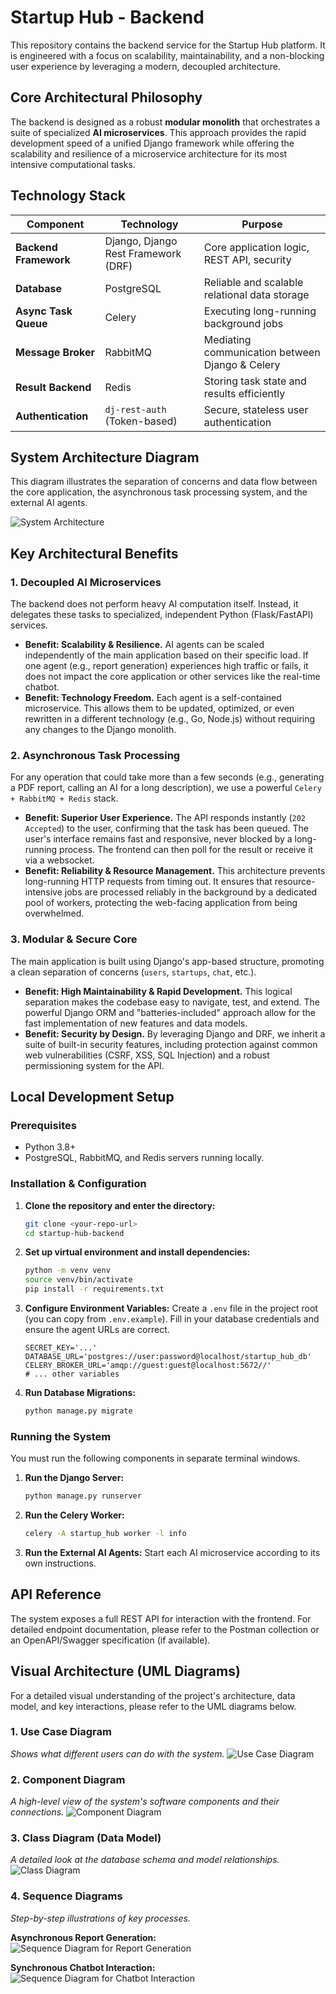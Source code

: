 
# Startup Hub - Backend

This repository contains the backend service for the Startup Hub platform. It is engineered with a focus on scalability, maintainability, and a non-blocking user experience by leveraging a modern, decoupled architecture.

## Core Architectural Philosophy

The backend is designed as a robust **modular monolith** that orchestrates a suite of specialized **AI microservices**. This approach provides the rapid development speed of a unified Django framework while offering the scalability and resilience of a microservice architecture for its most intensive computational tasks.

## Technology Stack

| Component            | Technology                                        | Purpose                                             |
| -------------------- | ------------------------------------------------- | --------------------------------------------------- |
| **Backend Framework**  | Django, Django Rest Framework (DRF)               | Core application logic, REST API, security          |
| **Database**           | PostgreSQL                                        | Reliable and scalable relational data storage       |
| **Async Task Queue**   | Celery                                            | Executing long-running background jobs            |
| **Message Broker**     | RabbitMQ                                          | Mediating communication between Django & Celery     |
| **Result Backend**     | Redis                                             | Storing task state and results efficiently        |
| **Authentication**     | `dj-rest-auth` (Token-based)                      | Secure, stateless user authentication             |

## System Architecture Diagram

This diagram illustrates the separation of concerns and data flow between the core application, the asynchronous task processing system, and the external AI agents.

![System Architecture](docs/uml/2_component_diagram.png)

## Key Architectural Benefits

### 1. Decoupled AI Microservices
The backend does not perform heavy AI computation itself. Instead, it delegates these tasks to specialized, independent Python (Flask/FastAPI) services.

-   **Benefit: Scalability & Resilience.** AI agents can be scaled independently of the main application based on their specific load. If one agent (e.g., report generation) experiences high traffic or fails, it does not impact the core application or other services like the real-time chatbot.
-   **Benefit: Technology Freedom.** Each agent is a self-contained microservice. This allows them to be updated, optimized, or even rewritten in a different technology (e.g., Go, Node.js) without requiring any changes to the Django monolith.

### 2. Asynchronous Task Processing
For any operation that could take more than a few seconds (e.g., generating a PDF report, calling an AI for a long description), we use a powerful `Celery + RabbitMQ + Redis` stack.

-   **Benefit: Superior User Experience.** The API responds instantly (`202 Accepted`) to the user, confirming that the task has been queued. The user's interface remains fast and responsive, never blocked by a long-running process. The frontend can then poll for the result or receive it via a websocket.
-   **Benefit: Reliability & Resource Management.** This architecture prevents long-running HTTP requests from timing out. It ensures that resource-intensive jobs are processed reliably in the background by a dedicated pool of workers, protecting the web-facing application from being overwhelmed.

### 3. Modular & Secure Core
The main application is built using Django's app-based structure, promoting a clean separation of concerns (`users`, `startups`, `chat`, etc.).

-   **Benefit: High Maintainability & Rapid Development.** This logical separation makes the codebase easy to navigate, test, and extend. The powerful Django ORM and "batteries-included" approach allow for the fast implementation of new features and data models.
-   **Benefit: Security by Design.** By leveraging Django and DRF, we inherit a suite of built-in security features, including protection against common web vulnerabilities (CSRF, XSS, SQL Injection) and a robust permissioning system for the API.

## Local Development Setup

### Prerequisites
-   Python 3.8+
-   PostgreSQL, RabbitMQ, and Redis servers running locally.

### Installation & Configuration

1.  **Clone the repository and enter the directory:**
    ```bash
    git clone <your-repo-url>
    cd startup-hub-backend
    ```

2.  **Set up virtual environment and install dependencies:**
    ```bash
    python -m venv venv
    source venv/bin/activate
    pip install -r requirements.txt
    ```

3.  **Configure Environment Variables:**
    Create a `.env` file in the project root (you can copy from `.env.example`). Fill in your database credentials and ensure the agent URLs are correct.
    ```env
    SECRET_KEY='...'
    DATABASE_URL='postgres://user:password@localhost/startup_hub_db'
    CELERY_BROKER_URL='amqp://guest:guest@localhost:5672//'
    # ... other variables
    ```

4.  **Run Database Migrations:**
    ```bash
    python manage.py migrate
    ```

### Running the System
You must run the following components in separate terminal windows.

1.  **Run the Django Server:**
    ```bash
    python manage.py runserver
    ```

2.  **Run the Celery Worker:**
    ```bash
    celery -A startup_hub worker -l info
    ```

3.  **Run the External AI Agents:**
    Start each AI microservice according to its own instructions.

## API Reference

The system exposes a full REST API for interaction with the frontend. For detailed endpoint documentation, please refer to the Postman collection or an OpenAPI/Swagger specification (if available).




## Visual Architecture (UML Diagrams)

For a detailed visual understanding of the project's architecture, data model, and key interactions, please refer to the UML diagrams below.

### 1. Use Case Diagram
*Shows what different users can do with the system.*
![Use Case Diagram](docs/uml/1_use_case_diagram.png)

### 2. Component Diagram
*A high-level view of the system's software components and their connections.*
![Component Diagram](docs/uml/2_component_diagram.png)

### 3. Class Diagram (Data Model)
*A detailed look at the database schema and model relationships.*
![Class Diagram](docs.uml/3_class_diagram.png)

### 4. Sequence Diagrams
*Step-by-step illustrations of key processes.*

**Asynchronous Report Generation:**
![Sequence Diagram for Report Generation](docs/uml/4a_sequence_report_generation.png)

**Synchronous Chatbot Interaction:**
![Sequence Diagram for Chatbot Interaction](docs/uml/4b_sequence_chatbot_interaction.png)
